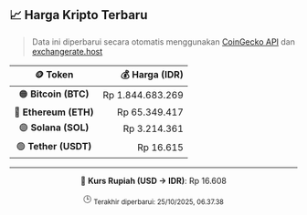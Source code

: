 

<!-- HARGA_KRIPTO -->
## 📈 Harga Kripto Terbaru

> Data ini diperbarui secara otomatis menggunakan [CoinGecko API](https://www.coingecko.com/) dan [exchangerate.host](https://exchangerate.host/)

<div align="center">

| 🪙 Token | 💰 Harga (IDR) |
|:------:|---------------:|
| 🟠 **Bitcoin (BTC)**   | Rp 1.844.683.269 |
| 🔵 **Ethereum (ETH)**  | Rp 65.349.417 |
| 🟣 **Solana (SOL)**    | Rp 3.214.361 |
| 🟢 **Tether (USDT)**   | Rp 16.615 |

---

💱 **Kurs Rupiah (USD → IDR)**: Rp 16.608

🕒 <sub>Terakhir diperbarui: 25/10/2025, 06.37.38</sub>

</div>
<!-- /HARGA_KRIPTO -->